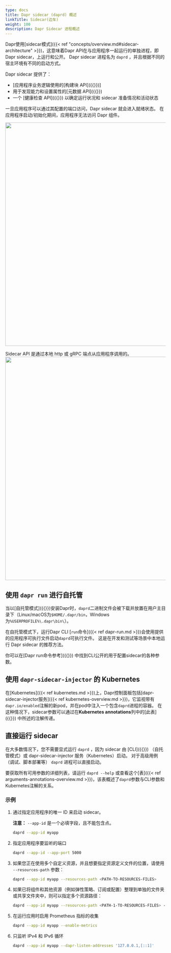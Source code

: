 ```yaml
---
type: docs
title: Dapr sidecar (daprd) 概述
linkTitle: Sidecar(边车)
weight: 100
description: Dapr Sidecar 进程概述
---
```


Dapr使用[sidecar模式]({{< ref "concepts/overview\.md#sidecar-architecture" >}})，这意味着Dapr API在与应用程序一起运行的单独进程，即Dapr sidecar，上运行和公开。 Dapr sidecar 进程名为 `daprd` ，并且根据不同的宿主环境有不同的启动方式。

Dapr sidecar 提供了：

- [应用程序业务逻辑使用的[构建块 API]({{<ref building-blocks-concept>}})]
- 用于发现能力和设置属性的[元数据 API]({{<ref metadata_api>}})
- 一个 [健康检查 API]({{<ref sidecar-health>}}) 以确定运行状况和 sidecar 准备情况和活动状态

一旦应用程序可以通过其配置的端口访问，Dapr sidecar 就会进入就绪状态。 在应用程序启动/初始化期间，应用程序无法访问 Dapr 组件。

<img src="/images/overview-sidecar-apis.png" width=700>

Sidecar API 是通过本地 http 或 gRPC 端点从应用程序调用的。 <img src="/images/overview-sidecar-model.png" width=700>

## 使用 `dapr run` 进行自托管

当以[自托管模式]({{<ref self-hosted>}})安装Dapr时，`daprd`二进制文件会被下载并放置在用户主目录下（Linux/macOS为`$HOME/.dapr/bin`，Windows为`%USERPROFILE%\.dapr\bin\`）。

在自托管模式下，运行Dapr CLI [`run`命令]({{< ref dapr-run.md >}})会使用提供的应用程序可执行文件启动`daprd`可执行文件。 这是在开发和测试等场景中本地运行 Dapr sidecar 的推荐方法。

你可以在[Dapr run命令参考]({{<ref dapr-run>}}) 中找到CLI公开的用于配置sidecar的各种参数。

## 使用 `dapr-sidecar-injector` 的 Kubernetes

在[Kubernetes]({{< ref kubernetes.md >}})上，Dapr控制面板包括[dapr-sidecar-injector服务]({{< ref kubernetes-overview\.md >}})，它监视带有`dapr.io/enabled`注解的新pod，并在pod中注入一个包含`daprd`进程的容器。 在这种情况下，sidecar参数可以通过在**Kubernetes annotations**列中的[此表]({{<ref arguments-annotations-overview>}}) 中所述的注解传递。

## 直接运行 sidecar

在大多数情况下，您不需要显式运行 `daprd` ，因为 sidecar 由 [CLI]({{<ref cli-overview>}}) （自托管模式）或 dapr-sidecar-injector 服务（Kubernetes）启动。 对于高级用例（调试、脚本部署等） `daprd` 进程可以直接启动。

要获取所有可用参数的详细列表，请运行 `daprd --help` 或查看这个[表]({{< ref arguments-annotations-overview\.md >}})，该表概述了`daprd`参数与CLI参数和Kubernetes注解的关系。

### 示例

1. 通过指定应用程序的唯一 ID 来启动 sidecar。

   **注意：** `--app-id` 是一个必填字段，且不能包含点。

   ```bash
   daprd --app-id myapp
   ```

2. 指定应用程序要监听的端口

   ```bash
   daprd --app-id --app-port 5000
   ```

3. 如果您正在使用多个自定义资源，并且想要指定资源定义文件的位置，请使用 `--resources-path` 参数：

   ```bash
   daprd --app-id myapp --resources-path <PATH-TO-RESOURCES-FILES>
   ```

4. 如果已将组件和其他资源（例如弹性策略、订阅或配置）整理到单独的文件夹或共享文件夹中，则可以指定多个资源路径：

   ```bash
   daprd --app-id myapp --resources-path <PATH-1-TO-RESOURCES-FILES> --resources-path <PATH-2-TO-RESOURCES-FILES>
   ```

5. 在运行应用时启用 Prometheus 指标的收集

   ```bash
   daprd --app-id myapp --enable-metrics
   ```

6. 只监听 IPv4 和 IPv6 循环

   ```bash
   daprd --app-id myapp --dapr-listen-addresses '127.0.0.1,[::1]'
   ```
